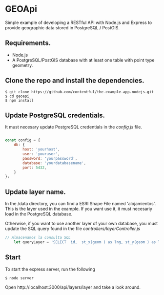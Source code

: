 # GEOApi

Simple example of developing a RESTful API with Node.js and Express to provide geographic data stored in PostgreSQL / PostGIS.

## Requirements.

- Node.js
- A PostgreSQL/PostGIS database with at least one table with point type geometry.


## Clone the repo and install the dependencies.

```
$ git clone https://github.com/contentful/the-example-app.nodejs.git
$ cd geoapi
$ npm install
```

## Update PostgreSQL credentials.

It must necesary update PostgreSQL credentials  in the *config.js* file.

```javascript

const config = {
    db: {
        host: 'yourhost',
        user: 'youruser',
        password: 'yourpassword',
        database: 'yourdatabasename',
        port: 5432,
    }
};
```

## Update layer name.

In the /data directory, you can find a ESRI Shape File named 'alojamientos'. This is the layer used in the example. If you want use it, it must necesariy load in the PostgreSQL database.

Otherwise, if you want to use another layer of your own database, you must update the SQL query found in the file *controllers/layerController.js*

```javascript
// Almacenamos la consulta SQL
    let queryLayer = 'SELECT  id,  st_x(geom ) as lng, st_y(geom ) as lat, nombre,  tipo,  cod_mun,  municipio,  provincia FROM alojamientodera;'
```

## Start

To start the express server, run the following

```
$ node server
```

Open http://localhost:3000/api/layers/layer and take a look around.
